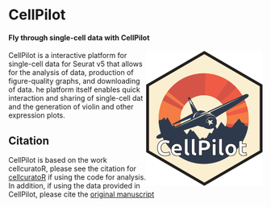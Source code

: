 # CellPilot
#### Fly through single-cell data with CellPilot

<img align="right" src="www/CellPilot.png" width="231.2" height="267.3">

CellPilot is a interactive platform for single-cell data for Seurat v5 that allows for the analysis of data, production of figure-quality graphs, and downloading of data. he platform itself enables quick interaction and sharing of single-cell dat and the generation of violin and other expression plots.  

## Citation
CellPilot is based on the work cellcuratoR, please see the citation for [cellcuratoR](https://pubmed.ncbi.nlm.nih.gov/32910939/) if using the code for analysis. In addition, if using the data provided in CellPilot, please cite the [original manuscript](https://www.researchsquare.com/article/rs-3304466/v1)
